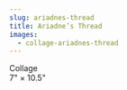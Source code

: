 ```yaml
---
slug: ariadnes-thread
title: Ariadne’s Thread
images:
  - collage-ariadnes-thread
---
```

Collage  
7" × 10.5"
